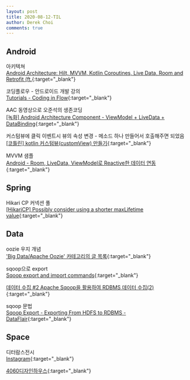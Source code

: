 ```yaml
---
layout: post
title: 2020-08-12-TIL
author: Derek Choi
comments: true
---
```


## Android
아키텍쳐  
[Android Architecture: Hilt, MVVM, Kotlin Coroutines, Live Data, Room and Retrofit (ft.](https://itnext.io/android-architecture-hilt-mvvm-kotlin-coroutines-live-data-room-and-retrofit-ft-8b746cab4a06){:target="_blank"}

코딩플로우 - 안드로이드 개발 강의  
[Tutorials - Coding in Flow](https://codinginflow.com/){:target="_blank"}

AAC 동영상으로 오준석의 생존코딩   
[\[녹화\] Android Architecture Component - ViewModel + LiveData + DataBinding](https://www.youtube.com/watch?v=Y-uPcwBEEV4&feature=emb_title){:target="_blank"}

커스텀뷰에 클릭 이벤트시 뷰의 속성 변경 - 메소드 하나 만들어서 호출해주면 되었음  
[\[코틀린\] kotlin 커스텀뷰(customView) 만들기](https://jinsangjin.tistory.com/29){:target="_blank"}

MVVM 샘플  
[Android - Room, LiveData, ViewModel로 Reactive한 데이터 연동](https://velog.io/@lsb156/Android-Room-LiveData-ViewModel%EB%A1%9C-Reactive%ED%95%9C-%EB%8D%B0%EC%9D%B4%ED%84%B0-%EC%97%B0%EB%8F%99){:target="_blank"}

## Spring
Hikari CP 커넥션 풀  
[\[HikariCP\] Possibly consider using a shorter maxLifetime value](https://hello-world.kr/33){:target="_blank"}

## Data
oozie 우지 개념  
['Big Data/Apache Oozie' 카테고리의 글 목록](https://seamless.tistory.com/category/Big%20Data/Apache%20Oozie){:target="_blank"}

sqoop으로 export  
[Sqoop export and import commands](https://chess72.tistory.com/206){:target="_blank"}

[데이터 수집 #2 Apache Sqoop을 활용하여 RDBMS 데이터 수집(2)](http://hochul.net/blog/datacollector_apache_sqoop_from_rdbms2/){:target="_blank"}

sqoop 문법  
[Sqoop Export - Exporting From HDFS to RDBMS - DataFlair](https://data-flair.training/blogs/sqoop-export/){:target="_blank"}


## Space
디터람스전시   
[Instagram](https://www.instagram.com/4560designhaus/){:target="_blank"}

[4060디자인하우스](https://blog.naver.com/designpress2016/222051861062){:target="_blank"}
